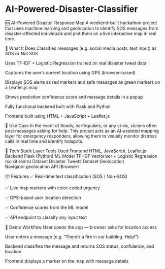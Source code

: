 # AI-Powered-Disaster-Classifier
🆘 AI-Powered Disaster Response Map
A weekend-built hackathon project that uses machine learning and geolocation to identify SOS messages from disaster-affected individuals and plot them on a live interactive map in real time.

🚀 What It Does
Classifies messages (e.g. social media posts, text input) as SOS or Not SOS

Uses TF-IDF + Logistic Regression trained on real disaster tweet data

Captures the user’s current location using GPS (browser-based)

Displays SOS alerts as red markers and safe messages as green markers on a Leaflet.js map

Shows prediction confidence score and message details in a popup

Fully functional backend built with Flask and Python

Frontend built using HTML + JavaScript + Leaflet.js

🎯 Use Case
In the event of floods, earthquakes, or any crisis, victims often post messages asking for help. This project acts as an AI-assisted mapping layer for emergency responders, allowing them to visually monitor distress calls in real time and identify hotspots.

🧠 Tech Stack
Layer	    Tools Used
Frontend	HTML, JavaScript, Leaflet.js
Backend	    Flask (Python)
ML Model	TF-IDF Vectorizer + Logistic Regression (scikit-learn)
Dataset	    Disaster Tweets Dataset
Geolocation Navigator.geolocation API (Browser)


📦 Features
✅ Real-time text classification (SOS / Non-SOS)

✅ Live map markers with color-coded urgency

✅ GPS-based user location detection

✅ Confidence scores from the ML model

✅ API endpoint to classify any input text

🧪 Demo Workflow
User opens the app — browser asks for location access

User enters a message (e.g. “There’s a fire in our building. Help!”)

Backend classifies the message and returns SOS status, confidence, and location

Frontend displays a marker on the map with message details